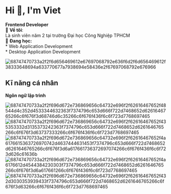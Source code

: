 # Hi 👋, I'm Viet
**Frontend Developer**  
🌟 **Về tôi**:  <br>
 Là sinh viên năm 2 tại trường Đại học Công Nghiệp TPHCM <br>
🌱 **Đang học:**<br>
      * Web Application Development<br>
      * Desktop Application Development<br>

![68747470733a2f2f6d656469612e67697068792e636f6d2f6d656469612f38333648694a633770677a7938694e58436e2f67697068792e676966](https://github.com/user-attachments/assets/7c06a622-ce1a-4c1d-92df-b03e3105f523)

## Kĩ năng cá nhân
**Ngôn ngữ lập trình**

![68747470733a2f2f696d672e736869656c64732e696f2f62616467652f48544d4c352d4533344632363f7374796c653d666f722d7468652d6261646765266c6f676f3d68746d6c35266c6f676f436f6c6f723d7768697465](https://github.com/user-attachments/assets/f280581c-e8c0-41cf-b243-c95a65c0c286) 
![68747470733a2f2f696d672e736869656c64732e696f2f62616467652f435353332d3135373242363f7374796c653d666f722d7468652d6261646765266c6f676f3d63737333266c6f676f436f6c6f723d7768697465](https://github.com/user-attachments/assets/e6728a5c-a3f2-4b1d-95ef-0c5293f751e8)
![68747470733a2f2f696d672e736869656c64732e696f2f62616467652f4a6176615363726970742d4637444631453f7374796c653d666f722d7468652d6261646765266c6f676f3d6a617661736372697074266c6f676f436f6c6f723d626c61636b](https://github.com/user-attachments/assets/cbc676b2-eba0-4825-8a1f-d5817a507150)
![68747470733a2f2f696d672e736869656c64732e696f2f62616467652f4a6176612d4544384230303f7374796c653d666f722d7468652d6261646765266c6f676f3d6a617661266c6f676f436f6c6f723d7768697465](https://github.com/user-attachments/assets/4bf287f0-247f-4f90-91ac-cd0527a89e9e)
![68747470733a2f2f696d672e736869656c64732e696f2f62616467652f432d3030353939433f7374796c653d666f722d7468652d6261646765266c6f676f3d63266c6f676f436f6c6f723d7768697465](https://github.com/user-attachments/assets/3d6d0752-1767-4a2d-b7a0-a6766bdde355)
